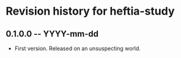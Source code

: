 # Revision history for heftia-study

## 0.1.0.0 -- YYYY-mm-dd

* First version. Released on an unsuspecting world.
